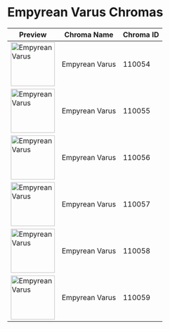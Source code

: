 # Empyrean Varus Chromas

| Preview | Chroma Name | Chroma ID |
|---|---|---|
| <img src='https://raw.communitydragon.org/latest/plugins/rcp-be-lol-game-data/global/default/v1/champion-chroma-images/110/110054.png' alt='Empyrean Varus' width='100'> | Empyrean Varus | 110054 |
| <img src='https://raw.communitydragon.org/latest/plugins/rcp-be-lol-game-data/global/default/v1/champion-chroma-images/110/110055.png' alt='Empyrean Varus' width='100'> | Empyrean Varus | 110055 |
| <img src='https://raw.communitydragon.org/latest/plugins/rcp-be-lol-game-data/global/default/v1/champion-chroma-images/110/110056.png' alt='Empyrean Varus' width='100'> | Empyrean Varus | 110056 |
| <img src='https://raw.communitydragon.org/latest/plugins/rcp-be-lol-game-data/global/default/v1/champion-chroma-images/110/110057.png' alt='Empyrean Varus' width='100'> | Empyrean Varus | 110057 |
| <img src='https://raw.communitydragon.org/latest/plugins/rcp-be-lol-game-data/global/default/v1/champion-chroma-images/110/110058.png' alt='Empyrean Varus' width='100'> | Empyrean Varus | 110058 |
| <img src='https://raw.communitydragon.org/latest/plugins/rcp-be-lol-game-data/global/default/v1/champion-chroma-images/110/110059.png' alt='Empyrean Varus' width='100'> | Empyrean Varus | 110059 |
